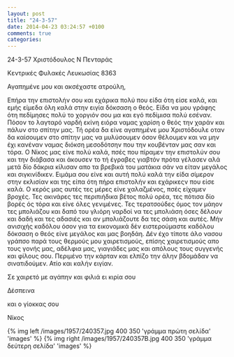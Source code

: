 ```yaml
---
layout: post
title: "24-3-57"
date: 2014-04-23 03:24:57 +0100
comments: true
categories: 
---
```


24-3-57 Χριστόδουλος Ν Πενταράς

Κεντρικές Φυλακές Λευκωσίας 8363

Αγαπημένε μου και ακσέχαστε ατρούλη,

Επήρα την επιστολήν σου και εχάρικα πολύ που είδα ότη είσε καλά, και εμής είμεδα όλη καλά στην ειγία δόκσαση ο θεός. Είδα να μου γράφης ότη πεδίμησες πολύ το χοργιόν σου μα και εγό πεδίμισα πολύ εσέναν. Πόσον το λαγταρό ναρδή εκίνη ειόρα ναμας χαρίση ο θεός την χαράν και πάλυν στο σπίτην μας. Τή ορέα δα είνε αγαπημένε μου Χριστόδουλε οταν δα καίσουμεν στο σπίτην μας να μυλύσουμεν όσον θέλουμεν και να μην έχι κανέναν ναμας διόκση μεσοδότσην που την κουβένταν μας σαν και τόρα. Ο Νίκος μας είνε πολύ καλά, πσές που πίραμεν την επιστολύν σου και την διάβασα και άκουσεν το τή έγραβες γιαβτόν πρότα γέλασεν αλά μετά δίο δάκρια κίλισαν απο τα βρεβικά του ματάκια σάν να είταν μεγάλος και σιγκινίδικεν. Ειμάμα σου είνε και αυτή πολύ καλά την είδα σίμερον στην εκλισίαν και της είπα ότη πήρα επιστολήν και εχάρικεςν που είσε καλά. Ο κερός μας αυτές τες μέρες είνε χαλαζμένος, πσές είχαμεν βροχές. Τες ακινάρες τες περιπιήδικα βέτος πολύ ορέα, τες πότισα δίο βορές ός τόρα και είνε όλες γενιμένες. Τες τερατσούδες όμος τον μάηον τες μπολιάζου και δαπό του γλιόρη ναρδοί να τες μπολιάση όσες δέλουν και δαδή και τες αδασιές και αν μπολιάζουτε δα τες σάση και αυτές. Μήν ανισιχής καδόλου όσον για τα εικονομικά δέν ειστερούμαστε καδόλου δόκσαση ο θεός είνε μεγάλος και μας βοηδάη. Δέν έχο τίποτε άλο νασου γράπσο παρά τους θερμούς μου χαιρετισμούς, επίσης χαιρετισμούς απο τους γονής μας, αδέλφια μας, γιαγιάδες μας και απόλους τους συγγενής και φίλους σου. Περιμένο την κάρταν και ελπίζο την άλην βδομάδαν να σινατιδούμεν. Ατίο και καλήν ειγίαν.

Σε χαιρετό με αγάπην και φιλιά ει κιρία σου

Δέσπεινα

και ο γίοκκας σου

Νίκος

{% img left /images/1957/240357.jpg 400 350 'γράμμα πρώτη σελίδα' 'images' %}
{% img right /images/1957/240357B.jpg 400 350 'γράμμα δεύτερη σελίδα' 'images' %}
